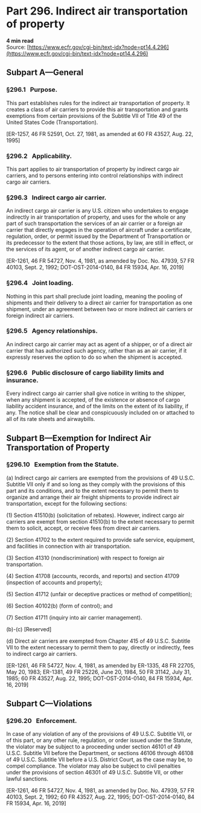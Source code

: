 # Part 296. Indirect air transportation of property
**4 min read**  
Source: [https://www.ecfr.gov/cgi-bin/text-idx?node=pt14.4.296](https://www.ecfr.gov/cgi-bin/text-idx?node=pt14.4.296)

<div>

## Subpart A—General

### §296.1   Purpose.

This part establishes rules for the indirect air transportation of property. It creates a class of air carriers to provide this air transportation and grants exemptions from certain provisions of the Subtitle VII of Title 49 of the United States Code (Transportation).

\[ER-1257, 46 FR 52591, Oct. 27, 1981, as amended at 60 FR 43527, Aug. 22, 1995\]

### §296.2   Applicability.

This part applies to air transportation of property by indirect cargo air carriers, and to persons entering into control relationships with indirect cargo air carriers.

### §296.3   Indirect cargo air carrier.

An indirect cargo air carrier is any U.S. citizen who undertakes to engage indirectly in air transportation of property, and uses for the whole or any part of such transportation the services of an air carrier or a foreign air carrier that directly engages in the operation of aircraft under a certificate, regulation, order, or permit issued by the Department of Transportation or its predecessor to the extent that those actions, by law, are still in effect, or the services of its agent, or of another indirect cargo air carrier.

\[ER-1261, 46 FR 54727, Nov. 4, 1981, as amended by Doc. No. 47939, 57 FR 40103, Sept. 2, 1992; DOT-OST-2014-0140, 84 FR 15934, Apr. 16, 2019\]

### §296.4   Joint loading.

Nothing in this part shall preclude joint loading, meaning the pooling of shipments and their delivery to a direct air carrier for transportation as one shipment, under an agreement between two or more indirect air carriers or foreign indirect air carriers.

### §296.5   Agency relationships.

An indirect cargo air carrier may act as agent of a shipper, or of a direct air carrier that has authorized such agency, rather than as an air carrier, if it expressly reserves the option to do so when the shipment is accepted.

### §296.6   Public disclosure of cargo liability limits and insurance.

Every indirect cargo air carrier shall give notice in writing to the shipper, when any shipment is accepted, of the existence or absence of cargo liability accident insurance, and of the limits on the extent of its liability, if any. The notice shall be clear and conspicuously included on or attached to all of its rate sheets and airwaybills.

## Subpart B—Exemption for Indirect Air Transportation of Property

### §296.10   Exemption from the Statute.

\(a\) Indirect cargo air carriers are exempted from the provisions of 49 U.S.C. Subtitle VII only if and so long as they comply with the provisions of this part and its conditions, and to the extent necessary to permit them to organize and arrange their air freight shipments to provide indirect air transportation, except for the following sections:

\(1\) Section 41510(b) (solicitation of rebates). However, indirect cargo air carriers are exempt from section 41510(b) to the extent necessary to permit them to solicit, accept, or receive fees from direct air carriers.

\(2\) Section 41702 to the extent required to provide safe service, equipment, and facilities in connection with air transportation.

\(3\) Section 41310 (nondiscrimination) with respect to foreign air transportation.

\(4\) Section 41708 (accounts, records, and reports) and section 41709 (inspection of accounts and property);

\(5\) Section 41712 (unfair or deceptive practices or method of competition);

\(6\) Section 40102(b) (form of control); and

\(7\) Section 41711 (inquiry into air carrier management).

(b)-(c) \[Reserved\]

\(d\) Direct air carriers are exempted from Chapter 415 of 49 U.S.C. Subtitle VII to the extent necessary to permit them to pay, directly or indirectly, fees to indirect cargo air carriers.

\[ER-1261, 46 FR 54727, Nov. 4, 1981, as amended by ER-1335, 48 FR 22705, May 20, 1983; ER-1381, 49 FR 25226, June 20, 1984, 50 FR 31142, July 31, 1985; 60 FR 43527, Aug. 22, 1995; DOT-OST-2014-0140, 84 FR 15934, Apr. 16, 2019\]

## Subpart C—Violations

### §296.20   Enforcement.

In case of any violation of any of the provisions of 49 U.S.C. Subtitle VII, or of this part, or any other rule, regulation, or order issued under the Statute, the violator may be subject to a proceeding under section 46101 of 49 U.S.C. Subtitle VII before the Department, or sections 46106 through 46108 of 49 U.S.C. Subtitle VII before a U.S. District Court, as the case may be, to compel compliance. The violator may also be subject to civil penalties under the provisions of section 46301 of 49 U.S.C. Subtitle VII, or other lawful sanctions.

\[ER-1261, 46 FR 54727, Nov. 4, 1981, as amended by Doc. No. 47939, 57 FR 40103, Sept. 2, 1992; 60 FR 43527, Aug. 22, 1995; DOT-OST-2014-0140, 84 FR 15934, Apr. 16, 2019\]

</div>